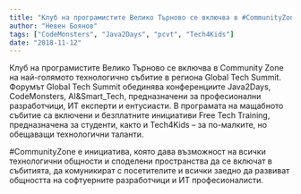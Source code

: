 ```yaml
---
title: "Клуб на програмистите Велико Търново се включва в #CommunityZone на Global Tech Summit"
author: "Невен Боянов"
tags: ["CodeMonsters", "Java2Days", "pcvt", "Tech4Kids"]
date: "2018-11-12"
---
```


Клуб на програмистите Велико Търново се включва в Community Zone на най-голямото технологично събитие в региона Global Tech Summit.  Форумът Global Tech Summit обединява конференциите Java2Days, CodeMonsters, AI&Smart_Tech, предназначени за професионални разработчици, ИТ експерти и ентусиасти. В програмата на мащабното събитие са включени и безплатните инициативи Free Tech Training, предназначена за студенти, както и Tech4Kids – за по-малките, но обещаващи технологични таланти.

#CommunityZone е инициатива, която дава възможност на всички технологични общности и споделени пространства да се включат в събитията, да комуникират с посетителите и всички заедно да развиват общността на софтуерните разработчици и ИТ професионалисти.